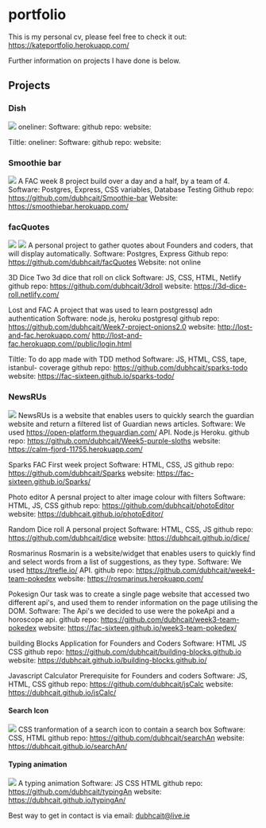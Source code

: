 # portfolio


This is my personal cv, please feel free to check it out: https://kateportfolio.herokuapp.com/

Further information on projects I have done is below. 

## Projects



### Dish
![](https://i.imgur.com/wjKlKEd.png)
oneliner:
Software:
github repo: 
website:

Tiltle:
oneliner:
Software:
github repo: 
website:

### Smoothie bar

![](https://i.imgur.com/G2cx6xm.png)
A FAC week 8 project build over a day and a half, by a team of 4. 
Software: Postgres, Express, CSS variables, Database Testing
Github repo: https://github.com/dubhcait/Smoothie-bar
Website: https://smoothiebar.herokuapp.com/

### facQuotes
![](https://i.imgur.com/ZrLbO7m.png)
![](https://i.imgur.com/oNK3LuB.png)
A personal project to gather quotes about Founders and coders, that will display automatically.
Software: Postgres, Express 
Github repo: https://github.com/dubhcait/facQuotes 
Website: not online





3D Dice
Two 3d dice that roll on click
Software: JS, CSS, HTML, Netlify
github repo: https://github.com/dubhcait/3droll
website: https://3d-dice-roll.netlify.com/

Lost and FAC
A project that was used to learn postgressql adn authentication
Software: node.js, heroku postgresql
github repo: https://github.com/dubhcait/Week7-project-onions2.0
website: http://lost-and-fac.herokuapp.com/
      http://lost-and-fac.herokuapp.com//public/login.html 


Tiltle:
To do app made with TDD method
Software: JS, HTML, CSS, tape, istanbul- coverage
github repo: https://github.com/dubhcait/sparks-todo
website: https://fac-sixteen.github.io/sparks-todo/

### NewsRUs
![](https://i.imgur.com/1Z4ayCE.png)
NewsRUs is a website that enables users to quickly search the guardian website and return a filtered list of Guardian news articles.
Software: We used https://open-platform.theguardian.com/ API. Node.js Heroku.
github repo: https://github.com/dubhcait/Week5-purple-sloths 
website: https://calm-fjord-11755.herokuapp.com/

Sparks
FAC First week project 
Software: HTML, CSS, JS
github repo: https://github.com/dubhcait/Sparks
website: https://fac-sixteen.github.io/Sparks/

Photo editor
A persnal project to alter image colour with filters
Software: HTML, JS, CSS
github repo: https://github.com/dubhcait/photoEditor
website: https://dubhcait.github.io/photoEditor/

Random Dice roll
A personal project
Software: HTML, CSS, JS
github repo: https://github.com/dubhcait/dice
website: https://dubhcait.github.io/dice/

Rosmarinus
Rosmarin is a website/widget that enables users to quickly find and select words from a list of suggestions, as they type. 
Software: We used https://trefle.io/ API.
github repo: https://github.com/dubhcait/week4-team-pokedex
website: https://rosmarinus.herokuapp.com/

Pokesign
Our task was to create a single page website that accessed two different api's, and used them to render information on the page utilising the DOM.
Software: The Api's we decided to use were the pokeApi and a horoscope api.
github repo: https://github.com/dubhcait/week3-team-pokedex
website: https://fac-sixteen.github.io/week3-team-pokedex/

building Blocks
Application for Founders and Coders
Software: HTML JS CSS
github repo: https://github.com/dubhcait/building-blocks.github.io
website: https://dubhcait.github.io/building-blocks.github.io/

Javascript Calculator
Prerequisite for Founders and coders
Software: JS, HTML, CSS
github repo: https://github.com/dubhcait/jsCalc
website: https://dubhcait.github.io/jsCalc/

#### Search Icon
![](https://i.imgur.com/knRcycS.png)
CSS tranformation of a search icon to contain a search box
Software: CSS, HTML
github repo: https://github.com/dubhcait/searchAn
website: https://dubhcait.github.io/searchAn/

#### Typing animation
![](https://i.imgur.com/cOP8Sic.png)
A typing animation
Software: JS CSS HTML
github repo: https://github.com/dubhcait/typingAn
website: https://dubhcait.github.io/typingAn/


Best way to get in contact is via email: dubhcait@live.ie
